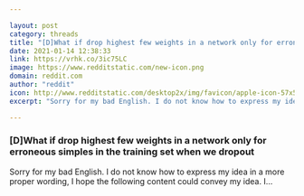 ```yaml
---

layout: post
category: threads
title: "[D]What if drop highest few weights in a network only for erroneous simples in the training set when we dropout"
date: 2021-01-14 12:38:33
link: https://vrhk.co/3ic75LC
image: https://www.redditstatic.com/new-icon.png
domain: reddit.com
author: "reddit"
icon: http://www.redditstatic.com/desktop2x/img/favicon/apple-icon-57x57.png
excerpt: "Sorry for my bad English. I do not know how to express my idea in a more proper wording, I hope the following content could convey my idea. I..."

---
```


### [D]What if drop highest few weights in a network only for erroneous simples in the training set when we dropout

Sorry for my bad English. I do not know how to express my idea in a more proper wording, I hope the following content could convey my idea. I...